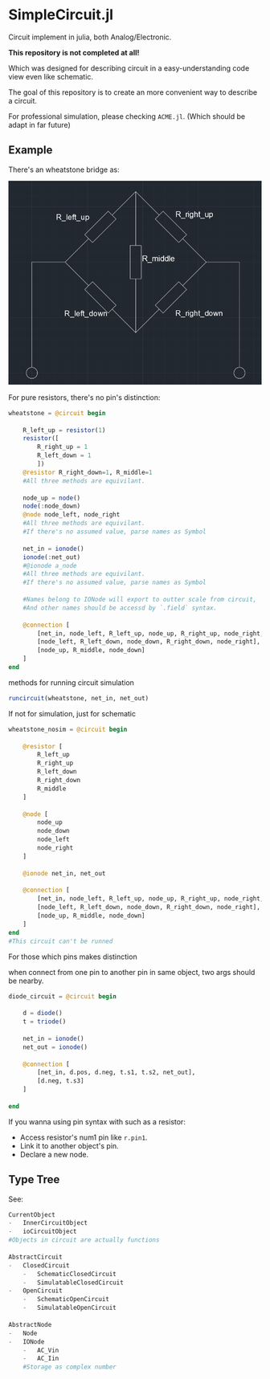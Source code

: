 # SimpleCircuit.jl
Circuit implement in julia, both Analog/Electronic.

**This repository is not completed at all!**

Which was designed for describing circuit in a easy-understanding code view even like schematic.

The goal of this repository is to create an more convenient way to describe a circuit.

For professional simulation, please checking `ACME.jl`. (Which should be adapt in far future)

## Example

There's an wheatstone bridge as:

![wheastone](https://github.com/XLin0mu/SimpleCircuit.jl/blob/main/hst.jpg)

For pure resistors, there's no pin's distinction:

```julia
wheatstone = @circuit begin

    R_left_up = resistor(1)
    resistor([
        R_right_up = 1
        R_left_down = 1
        ])
    @resistor R_right_down=1, R_middle=1
    #All three methods are equivilant.

    node_up = node()
    node(:node_down)
    @node node_left, node_right
    #All three methods are equivilant.
    #If there's no assumed value, parse names as Symbol

    net_in = ionode()
    ionode(:net_out)
    #@ionode a_node
    #All three methods are equivilant.
    #If there's no assumed value, parse names as Symbol

    #Names belong to IONode will export to outter scale from circuit,
    #And other names should be accessd by `.field` syntax.

    @connection [
        [net_in, node_left, R_left_up, node_up, R_right_up, node_right, net_out],
        [node_left, R_left_down, node_down, R_right_down, node_right],
        [node_up, R_middle, node_down]
    ]
end
```

methods for running circuit simulation

```julia
runcircuit(wheatstone, net_in, net_out)
```

If not for simulation, just for schematic

```julia
wheatstone_nosim = @circuit begin

    @resistor [
        R_left_up
        R_right_up
        R_left_down
        R_right_down
        R_middle
    ]

    @node [
        node_up
        node_down
        node_left
        node_right
    ]

    @ionode net_in, net_out

    @connection [
        [net_in, node_left, R_left_up, node_up, R_right_up, node_right, net_out],
        [node_left, R_left_down, node_down, R_right_down, node_right],
        [node_up, R_middle, node_down]
    ]
end
#This circuit can't be runned
```

For those which pins makes distinction

when connect from one pin to another pin in same object, two args should be nearby.

```julia
diode_circuit = @circuit begin

    d = diode()
    t = triode()

    net_in = ionode()
    net_out = ionode()

    @connection [
        [net_in, d.pos, d.neg, t.s1, t.s2, net_out],
        [d.neg, t.s3]
    ]

end
```

If you wanna using pin syntax with such as a resistor:

- Access resistor's num1 pin like `r.pin1`.
- Link it to another object's pin.
- Declare a new node.

## Type Tree

See:

```julia
CurrentObject
-   InnerCircuitObject
-   ioCircuitObject
#Objects in circuit are actually functions

AbstractCircuit
-   ClosedCircuit
    -   SchematicClosedCircuit
    -   SimulatableClosedCircuit
-   OpenCircuit
    -   SchematicOpenCircuit
    -   SimulatableOpenCircuit

AbstractNode
-   Node
-   IONode
    -   AC_Vin
    -   AC_Iin
    #Storage as complex number
```